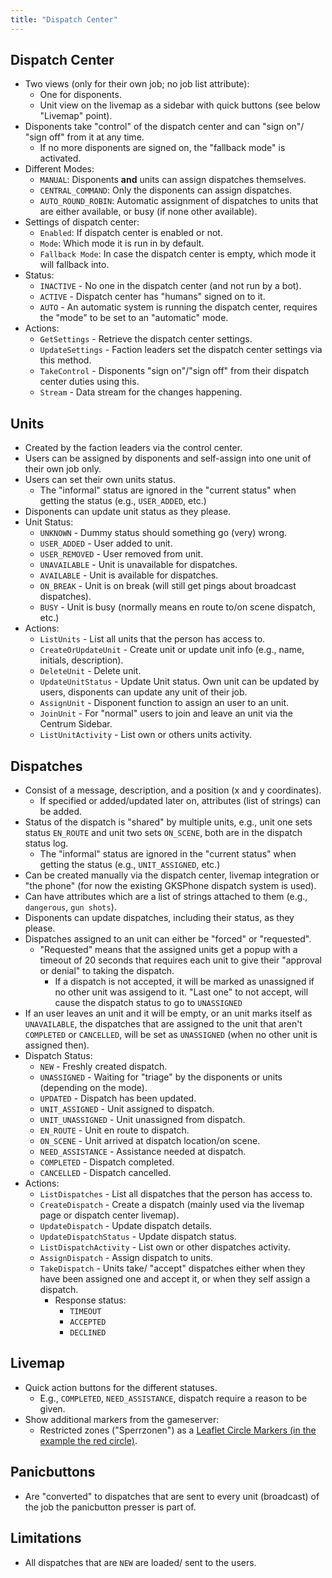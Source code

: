 ```yaml
---
title: "Dispatch Center"
---
```


## Dispatch Center

* Two views (only for their own job; no job list attribute):
    * One for disponents.
    * Unit view on the livemap as a sidebar with quick buttons (see below "Livemap" point).
* Disponents take "control" of the dispatch center and can "sign on"/ "sign off" from it at any time.
    * If no more disponents are signed on, the "fallback mode" is activated.
* Different Modes:
    * `MANUAL`: Disponents **and** units can assign dispatches themselves.
    * `CENTRAL_COMMAND`: Only the disponents can assign dispatches.
    * `AUTO_ROUND_ROBIN`: Automatic assignment of dispatches to units that are either available, or busy (if none other available).
* Settings of dispatch center:
    * `Enabled`: If dispatch center is enabled or not.
    * `Mode`: Which mode it is run in by default.
    * `Fallback Mode`: In case the dispatch center is empty, which mode it will fallback into.
* Status:
    * `INACTIVE` - No one in the dispatch center (and not run by a bot).
    * `ACTIVE` - Dispatch center has "humans" signed on to it.
    * `AUTO` - An automatic system is running the dispatch center, requires the "mode" to be set to an "automatic" mode.
* Actions:
    * `GetSettings` - Retrieve the dispatch center settings.
    * `UpdateSettings` - Faction leaders set the dispatch center settings via this method.
    * `TakeControl` - Disponents "sign on"/"sign off" from their dispatch center duties using this.
    * `Stream` - Data stream for the changes happening.

## Units

* Created by the faction leaders via the control center.
* Users can be assigned by disponents and self-assign into one unit of their own job only.
* Users can set their own units status.
    * The "informal" status are ignored in the "current status" when getting the status (e.g., `USER_ADDED`, etc.)
* Disponents can update unit status as they please.
* Unit Status:
    * `UNKNOWN` - Dummy status should something go (very) wrong.
    * `USER_ADDED` - User added to unit.
    * `USER_REMOVED` - User removed from unit.
    * `UNAVAILABLE` - Unit is unavailable for dispatches.
    * `AVAILABLE` - Unit is available for dispatches.
    * `ON_BREAK` - Unit is on break (will still get pings about broadcast dispatches).
    * `BUSY` - Unit is busy (normally means en route to/on scene dispatch, etc.)
* Actions:
    * `ListUnits` - List all units that the person has access to.
    * `CreateOrUpdateUnit` - Create unit or update unit info (e.g., name, initials, description).
    * `DeleteUnit` - Delete unit.
    * `UpdateUnitStatus` - Update Unit status. Own unit can be updated by users, disponents can update any unit of their job.
    * `AssignUnit` - Disponent function to assign an user to an unit.
    * `JoinUnit` - For "normal" users to join and leave an unit via the Centrum Sidebar.
    * `ListUnitActivity` - List own or others units activity.

## Dispatches

* Consist of a message, description, and a position (x and y coordinates).
    * If specified or added/updated later on, attributes (list of strings) can be added.
* Status of the dispatch is "shared" by multiple units, e.g., unit one sets status `EN_ROUTE` and unit two sets `ON_SCENE`, both are in the dispatch status log.
    * The "informal" status are ignored in the "current status" when getting the status (e.g., `UNIT_ASSIGNED`, etc.)
* Can be created manually via the dispatch center, livemap integration or "the phone" (for now the existing GKSPhone dispatch system is used).
* Can have attributes which are a list of strings attached to them (e.g., `dangerous`, `gun shots`).
* Disponents can update dispatches, including their status, as they please.
* Dispatches assigned to an unit can either be "forced" or "requested".
    * "Requested" means that the assigned units get a popup with a timeout of 20 seconds that requires each unit to give their "approval or denial" to taking the dispatch.
        * If a dispatch is not accepted, it will be marked as unassigned if no other unit was assigend to it. "Last one" to not accept, will cause the dispatch status to go to `UNASSIGNED`
* If an user leaves an unit and it will be empty, or an unit marks itself as `UNAVAILABLE`, the dispatches that are assigned to the unit that aren't `COMPLETED` or `CANCELLED`, will be set as `UNASSIGNED` (when no other unit is assigned then).
* Dispatch Status:
    * `NEW` - Freshly created dispatch.
    * `UNASSIGNED` - Waiting for "triage" by the disponents or units (depending on the mode).
    * `UPDATED` - Dispatch has been updated.
    * `UNIT_ASSIGNED` - Unit assigned to dispatch.
    * `UNIT_UNASSIGNED` - Unit unassigned from dispatch.
    * `EN_ROUTE` - Unit en route to dispatch.
    * `ON_SCENE` - Unit arrived at dispatch location/on scene.
    * `NEED_ASSISTANCE` - Assistance needed at dispatch.
    * `COMPLETED` - Dispatch completed.
    * `CANCELLED` - Dispatch cancelled.
* Actions:
    * `ListDispatches` - List all dispatches that the person has access to.
    * `CreateDispatch` - Create a dispatch (mainly used via the livemap page or dispatch center livemap).
    * `UpdateDispatch` - Update dispatch details.
    * `UpdateDispatchStatus` - Update dispatch status.
    * `ListDispatchActivity` - List own or other dispatches activity.
    * `AssignDispatch` - Assign dispatch to units.
    * `TakeDispatch` - Units take/ "accept" dispatches either when they have been assigned one and accept it, or when they self assign a dispatch.
        * Response status:
            * `TIMEOUT`
            * `ACCEPTED`
            * `DECLINED`

## Livemap

* Quick action buttons for the different statuses.
    * E.g., `COMPLETED`, `NEED_ASSISTANCE`, dispatch require a reason to be given.
* Show additional markers from the gameserver:
    * Restricted zones ("Sperrzonen") as a [Leaflet Circle Markers (in the example the red circle)](https://leafletjs.com/examples/quick-start/#markers-circles-and-polygons).

## Panicbuttons

* Are "converted" to dispatches that are sent to every unit (broadcast) of the job the panicbutton presser is part of.

## Limitations

* All dispatches that are `NEW` are loaded/ sent to the users.

